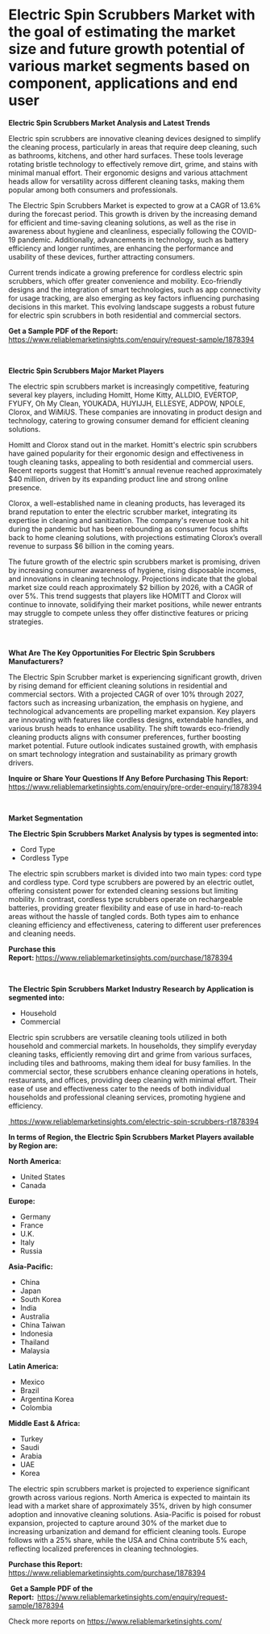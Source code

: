 <p><h1>Electric Spin Scrubbers Market with the goal of estimating the market size and future growth potential of various market segments based on component, applications and end user</h1></p><p><strong>Electric Spin Scrubbers Market Analysis and Latest Trends</strong></p>
<p><p>Electric spin scrubbers are innovative cleaning devices designed to simplify the cleaning process, particularly in areas that require deep cleaning, such as bathrooms, kitchens, and other hard surfaces. These tools leverage rotating bristle technology to effectively remove dirt, grime, and stains with minimal manual effort. Their ergonomic designs and various attachment heads allow for versatility across different cleaning tasks, making them popular among both consumers and professionals.</p><p>The Electric Spin Scrubbers Market is expected to grow at a CAGR of 13.6% during the forecast period. This growth is driven by the increasing demand for efficient and time-saving cleaning solutions, as well as the rise in awareness about hygiene and cleanliness, especially following the COVID-19 pandemic. Additionally, advancements in technology, such as battery efficiency and longer runtimes, are enhancing the performance and usability of these devices, further attracting consumers.</p><p>Current trends indicate a growing preference for cordless electric spin scrubbers, which offer greater convenience and mobility. Eco-friendly designs and the integration of smart technologies, such as app connectivity for usage tracking, are also emerging as key factors influencing purchasing decisions in this market. This evolving landscape suggests a robust future for electric spin scrubbers in both residential and commercial sectors.</p></p>
<p><strong>Get a Sample PDF of the Report:&nbsp;</strong> <a href="https://www.reliablemarketinsights.com/enquiry/request-sample/1878394?utm_campaign=3583&utm_medium=2&utm_source=Github&utm_content=ia&utm_term=04042025&utm_id=electric-spin-scrubbers">https://www.reliablemarketinsights.com/enquiry/request-sample/1878394</a></p>
<p>&nbsp;</p>
<p><strong>Electric Spin Scrubbers Major Market Players</strong></p>
<p><p>The electric spin scrubbers market is increasingly competitive, featuring several key players, including Homitt, Home Kitty, ALLDIO, EVERTOP, FYUFY, Oh My Clean, YOUKADA, HUYIJJH, ELLESYE, ADPOW, NPOLE, Clorox, and WiMiUS. These companies are innovating in product design and technology, catering to growing consumer demand for efficient cleaning solutions.</p><p>Homitt and Clorox stand out in the market. Homitt's electric spin scrubbers have gained popularity for their ergonomic design and effectiveness in tough cleaning tasks, appealing to both residential and commercial users. Recent reports suggest that Homitt's annual revenue reached approximately $40 million, driven by its expanding product line and strong online presence.</p><p>Clorox, a well-established name in cleaning products, has leveraged its brand reputation to enter the electric scrubber market, integrating its expertise in cleaning and sanitization. The company's revenue took a hit during the pandemic but has been rebounding as consumer focus shifts back to home cleaning solutions, with projections estimating Clorox’s overall revenue to surpass $6 billion in the coming years.</p><p>The future growth of the electric spin scrubbers market is promising, driven by increasing consumer awareness of hygiene, rising disposable incomes, and innovations in cleaning technology. Projections indicate that the global market size could reach approximately $2 billion by 2026, with a CAGR of over 5%. This trend suggests that players like HOMITT and Clorox will continue to innovate, solidifying their market positions, while newer entrants may struggle to compete unless they offer distinctive features or pricing strategies.</p></p>
<p>&nbsp;</p>
<p><strong>What Are The Key Opportunities For Electric Spin Scrubbers Manufacturers?</strong></p>
<p><p>The Electric Spin Scrubber market is experiencing significant growth, driven by rising demand for efficient cleaning solutions in residential and commercial sectors. With a projected CAGR of over 10% through 2027, factors such as increasing urbanization, the emphasis on hygiene, and technological advancements are propelling market expansion. Key players are innovating with features like cordless designs, extendable handles, and various brush heads to enhance usability. The shift towards eco-friendly cleaning products aligns with consumer preferences, further boosting market potential. Future outlook indicates sustained growth, with emphasis on smart technology integration and sustainability as primary growth drivers.</p></p>
<p><strong>Inquire or Share Your Questions If Any Before Purchasing This Report:</strong> <a href="https://www.reliablemarketinsights.com/enquiry/pre-order-enquiry/1878394?utm_campaign=3583&utm_medium=2&utm_source=Github&utm_content=ia&utm_term=04042025&utm_id=electric-spin-scrubbers">https://www.reliablemarketinsights.com/enquiry/pre-order-enquiry/1878394</a></p>
<p>&nbsp;</p>
<p><strong>Market Segmentation</strong></p>
<p><strong>The Electric Spin Scrubbers Market Analysis by types is segmented into:</strong></p>
<p><ul><li>Cord Type</li><li>Cordless Type</li></ul></p>
<p><p>The electric spin scrubbers market is divided into two main types: cord type and cordless type. Cord type scrubbers are powered by an electric outlet, offering consistent power for extended cleaning sessions but limiting mobility. In contrast, cordless type scrubbers operate on rechargeable batteries, providing greater flexibility and ease of use in hard-to-reach areas without the hassle of tangled cords. Both types aim to enhance cleaning efficiency and effectiveness, catering to different user preferences and cleaning needs.</p></p>
<p><strong>Purchase this Report:&nbsp;</strong><a href="https://www.reliablemarketinsights.com/purchase/1878394?utm_campaign=3583&utm_medium=2&utm_source=Github&utm_content=ia&utm_term=04042025&utm_id=electric-spin-scrubbers">https://www.reliablemarketinsights.com/purchase/1878394</a></p>
<p>&nbsp;</p>
<p><strong>The Electric Spin Scrubbers Market Industry Research by Application is segmented into:</strong></p>
<p><ul><li>Household</li><li>Commercial</li></ul></p>
<p><p>Electric spin scrubbers are versatile cleaning tools utilized in both household and commercial markets. In households, they simplify everyday cleaning tasks, efficiently removing dirt and grime from various surfaces, including tiles and bathrooms, making them ideal for busy families. In the commercial sector, these scrubbers enhance cleaning operations in hotels, restaurants, and offices, providing deep cleaning with minimal effort. Their ease of use and effectiveness cater to the needs of both individual households and professional cleaning services, promoting hygiene and efficiency.</p></p>
<p><a href="https://www.reliablemarketinsights.com/electric-spin-scrubbers-r1878394?utm_campaign=3583&utm_medium=2&utm_source=Github&utm_content=ia&utm_term=04042025&utm_id=electric-spin-scrubbers">&nbsp;https://www.reliablemarketinsights.com/electric-spin-scrubbers-r1878394</a></p>
<p><strong>In terms of Region, the Electric Spin Scrubbers Market Players available by Region are:</strong></p>
<p>
    <p> <strong> North America: </strong>
        <ul>
            <li>United States</li>
            <li>Canada</li>
        </ul>
        </p> 
    <p> <strong> Europe: </strong>
        <ul>
            <li>Germany</li>
            <li>France</li>
            <li>U.K.</li>
            <li>Italy</li>
            <li>Russia</li>
        </ul>
        </p> 
    <p> <strong> Asia-Pacific: </strong>
        <ul>
            <li>China</li>
            <li>Japan</li>
            <li>South Korea</li>
            <li>India</li>
            <li>Australia</li>
            <li>China Taiwan</li>
            <li>Indonesia</li>
            <li>Thailand</li>
            <li>Malaysia</li>
        </ul>
        </p> 
    <p> <strong> Latin America: </strong>
        <ul>
            <li>Mexico</li>
            <li>Brazil</li>
            <li>Argentina Korea</li>
            <li>Colombia</li>
        </ul>
        </p> 
    <p> <strong> Middle East & Africa: </strong>
        <ul>
            <li>Turkey</li>
            <li>Saudi</li>
            <li>Arabia</li>
            <li>UAE</li>
            <li>Korea</li>
        </ul>
    </p>
    </p>
<p><p>The electric spin scrubbers market is projected to experience significant growth across various regions. North America is expected to maintain its lead with a market share of approximately 35%, driven by high consumer adoption and innovative cleaning solutions. Asia-Pacific is poised for robust expansion, projected to capture around 30% of the market due to increasing urbanization and demand for efficient cleaning tools. Europe follows with a 25% share, while the USA and China contribute 5% each, reflecting localized preferences in cleaning technologies.</p></p>
<p><strong>Purchase this Report: </strong><a href="https://www.reliablemarketinsights.com/purchase/1878394?utm_campaign=3583&utm_medium=2&utm_source=Github&utm_content=ia&utm_term=04042025&utm_id=electric-spin-scrubbers">https://www.reliablemarketinsights.com/purchase/1878394</a></p>
<p>&nbsp;<strong>Get a Sample PDF of the Report:&nbsp;&nbsp;</strong><a href="https://www.reliablemarketinsights.com/enquiry/request-sample/1878394?utm_campaign=3583&utm_medium=2&utm_source=Github&utm_content=ia&utm_term=04042025&utm_id=electric-spin-scrubbers">https://www.reliablemarketinsights.com/enquiry/request-sample/1878394</a></p>
<p><strong></strong></p>
<p>Check more reports on <a href="https://www.reliablemarketinsights.com/?utm_campaign=3583&utm_medium=2&utm_source=Github&utm_content=ia&utm_term=04042025&utm_id=electric-spin-scrubbers">https://www.reliablemarketinsights.com/</a></p>